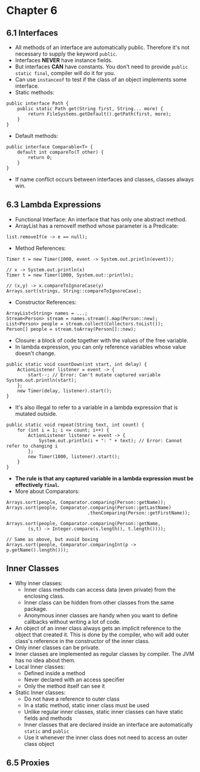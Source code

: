 # Chapter 6

## 6.1 Interfaces
- All methods of an interface are automatically public. Therefore it's not necessary to supply the keyword ```public```.
- Interfaces **NEVER** have instance fields.
- But interfaces **CAN** have constants. You don't need to provide ```public static final```, compiler will do it for you.
- Can use ```instanceof``` to test if the class of an object implements some interface.
- Static methods:
```
public interface Path {
    public static Path get(String first, String... more) {
        return FileSystems.getDefault().getPath(first, more);
    }
}
```
- Default methods:
```
public interface Comparable<T> {
    default int compareTo(T other) {
        return 0;
    }
}
```
- If name conflict occurs between interfaces and classes, classes always win.

## 6.3 Lambda Expressions
- Functional Interface: An interface that has only one abstract method.
- ArrayList has a removeIf method whose parameter is a Predicate:
```
list.removeIf(e -> e == null);
```
- Method References:
```
Timer t = new Timer(1000, event -> System.out.println(event));

// x -> System.out.println(x)
Timer t = new Timer(1000, System.out::println);

// (x,y) -> x.compareToIgnoreCase(y)
Arrays.sort(strings, String::compareToIgnoreCase);
```

- Constructor References:
```
ArrayList<String> names = ...;
Stream<Person> stream = names.stream().map(Person::new);
List<Person> people = stream.collect(Collectors.toList());
Person[] people = stream.toArray(Person[]::new);
```
- Closure: a block of code together with the values of the free variable.
- In lambda expression, you can only reference variables whose value doesn't change.
```
public static void countDown(int start, int delay) {
    ActionListener listener = event -> {
        start--; // Error: Can't mutate captured variable System.out.println(start);
    }; 
    new Timer(delay, listener).start(); 
}
```
- It's also illegal to refer to a variable in a lambda expression that is mutated outside.
```
public static void repeat(String text, int count) {
    for (int i = 1; i <= count; i++) {
        ActionListener listener = event -> {
            System.out.println(i + ": " + text); // Error: Cannot refer to changing i
        }; 
        new Timer(1000, listener).start(); 
    } 
}
```
- **The rule is that any captured variable in a lambda expression must be effectively ```final```.**
- More about Comparators:
```
Arrays.sort(people, Comparator.comparing(Person::getName));
Arrays.sort(people, Comparator.comparing(Person::getLastName)
                              .thenComparing(Person::getFirstName));

Arrays.sort(people, Comparator.comparing(Person::getName, 
        (s,t) -> Integer.compare(s.length(), t.length())));

// Same as above, but avoid boxing
Arrays.sort(people, Comparator.comparingInt(p -> p.getName().length()));
```

## Inner Classes
- Why inner classes:
    - Inner class methods can access data (even private) from the enclosing class.
    - Inner class can be hidden from other classes from the same package.
    - Anonymous inner classes are handy when you want to define callbacks without writing a lot of code.
- An object of an inner class always gets an implicit reference to the object that created it. This is done by the compiler, who will add outer class's reference in the constructor of the inner class.
- Only inner classes can be private.
- Inner classes are implemented as regular classes by compiler. The JVM has no idea about them.
- Local Inner classes:
    - Defined inside a method
    - Never declared with an access specifier
    - Only the method itself can see it
- Static Inner classes:
    - Do not have a reference to outer class
    - In a static method, static inner class must be used
    - Unlike regular inner classes, static inner classes can have static fields and methods
    - Inner classes that are declared inside an interface are automatically ```static``` and ```public```
    - Use it whenever the inner class does not need to access an outer class object

## 6.5 Proxies
